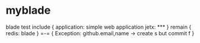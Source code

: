 # myblade
blade test
include
{
  application: simple web application
  jetx: ***
}
remain
{
  redis: blade
}
=-=
{
  Exception: github.email,name -> create s but commit f
}
